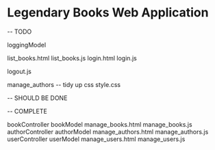 # Legendary Books Web Application

-- TODO

loggingModel

list_books.html
list_books.js
login.html
login.js

logout.js

manage_authors -- tidy up css
style.css

-- SHOULD BE DONE


-- COMPLETE

bookController
bookModel
manage_books.html
manage_books.js
authorController
authorModel
manage_authors.html
manage_authors.js
userController
userModel
manage_users.html
manage_users.js
